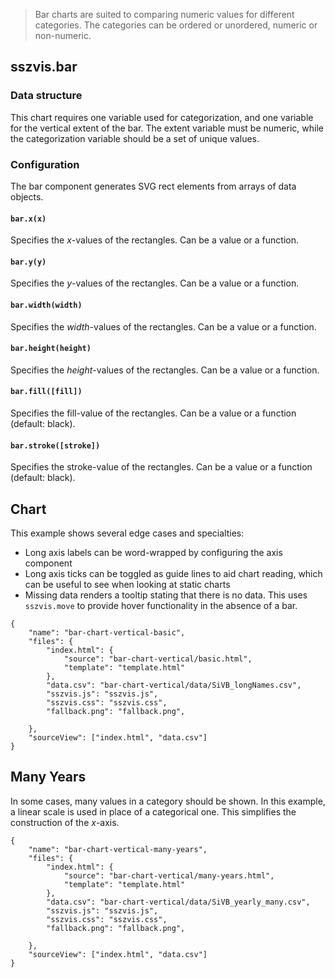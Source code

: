 > Bar charts are suited to comparing numeric values for different categories.
> The categories can be ordered or unordered, numeric or non-numeric.

## sszvis.bar

### Data structure

This chart requires one variable used for categorization, and one variable for
the vertical extent of the bar. The extent variable must be numeric, while the
categorization variable should be a set of unique values.

### Configuration

The bar component generates SVG rect elements from arrays of data objects.

#### `bar.x(x)`

Specifies the _x_-values of the rectangles. Can be a value or a function.

#### `bar.y(y)`

Specifies the _y_-values of the rectangles. Can be a value or a function.

#### `bar.width(width)`

Specifies the _width_-values of the rectangles. Can be a value or a function.

#### `bar.height(height)`

Specifies the _height_-values of the rectangles. Can be a value or a function.

#### `bar.fill([fill])`

Specifies the fill-value of the rectangles. Can be a value or a function
(default: black).

#### `bar.stroke([stroke])`

Specifies the stroke-value of the rectangles. Can be a value or a function
(default: black).

## Chart

This example shows several edge cases and specialties:

- Long axis labels can be word-wrapped by configuring the axis component
- Long axis ticks can be toggled as guide lines to aid chart reading, which can
  be useful to see when looking at static charts
- Missing data renders a tooltip stating that there is no data. This uses
  `sszvis.move` to provide hover functionality in the absence of a bar.

```project
{
    "name": "bar-chart-vertical-basic",
    "files": {
        "index.html": {
            "source": "bar-chart-vertical/basic.html",
            "template": "template.html"
        },
        "data.csv": "bar-chart-vertical/data/SiVB_longNames.csv",
        "sszvis.js": "sszvis.js",
        "sszvis.css": "sszvis.css",
        "fallback.png": "fallback.png",

    },
    "sourceView": ["index.html", "data.csv"]
}
```

## Many Years

In some cases, many values in a category should be shown. In this example, a
linear scale is used in place of a categorical one. This simplifies the
construction of the _x_-axis.

```project
{
    "name": "bar-chart-vertical-many-years",
    "files": {
        "index.html": {
            "source": "bar-chart-vertical/many-years.html",
            "template": "template.html"
        },
        "data.csv": "bar-chart-vertical/data/SiVB_yearly_many.csv",
        "sszvis.js": "sszvis.js",
        "sszvis.css": "sszvis.css",
        "fallback.png": "fallback.png",

    },
    "sourceView": ["index.html", "data.csv"]
}
```
